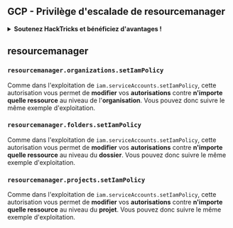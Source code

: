 ## GCP - Privilège d'escalade de resourcemanager

<details>

<summary><strong>Soutenez HackTricks et bénéficiez d'avantages !</strong></summary>

* Si vous souhaitez voir votre **entreprise annoncée dans HackTricks** ou si vous souhaitez accéder à la **dernière version de PEASS ou télécharger HackTricks en PDF**, consultez les [**PLANS D'ABONNEMENT**](https://github.com/sponsors/carlospolop) !
* Obtenez le [**swag officiel PEASS & HackTricks**](https://peass.creator-spring.com)
* Découvrez [**The PEASS Family**](https://opensea.io/collection/the-peass-family), notre collection d'[**NFTs**](https://opensea.io/collection/the-peass-family) exclusifs
* **Rejoignez** 💬 [**le groupe Discord**](https://discord.gg/hRep4RUj7f) ou le [**groupe Telegram**](https://t.me/peass) ou **suivez** moi sur **Twitter** 🐦 [**@carlospolopm**](https://twitter.com/carlospolopm).
* **Partagez vos astuces de piratage en soumettant des PR aux** [**HackTricks**](https://github.com/carlospolop/hacktricks) et [**HackTricks Cloud**](https://github.com/carlospolop/hacktricks-cloud) **dépôts Github.**

</details>

## resourcemanager

### `resourcemanager.organizations.setIamPolicy`

Comme dans l'exploitation de `iam.serviceAccounts.setIamPolicy`, cette autorisation vous permet de **modifier** vos **autorisations** contre **n'importe quelle ressource** au niveau de l'**organisation**. Vous pouvez donc suivre le même exemple d'exploitation.

### `resourcemanager.folders.setIamPolicy`

Comme dans l'exploitation de `iam.serviceAccounts.setIamPolicy`, cette autorisation vous permet de **modifier** vos **autorisations** contre **n'importe quelle ressource** au niveau du **dossier**. Vous pouvez donc suivre le même exemple d'exploitation.

### `resourcemanager.projects.setIamPolicy`

Comme dans l'exploitation de `iam.serviceAccounts.setIamPolicy`, cette autorisation vous permet de **modifier** vos **autorisations** contre **n'importe quelle ressource** au niveau du **projet**. Vous pouvez donc suivre le même exemple d'exploitation.